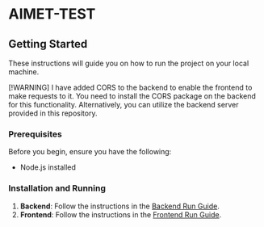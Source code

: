 # AIMET-TEST

## Getting Started

These instructions will guide you on how to run the project on your local machine.

[!WARNING] I have added CORS to the backend to enable the frontend to make requests to it. You need to install the CORS package on the backend for this functionality. Alternatively, you can utilize the backend server provided in this repository.

### Prerequisites

Before you begin, ensure you have the following:

- Node.js installed

### Installation and Running

1. **Backend**: Follow the instructions in the [Backend Run Guide](./technical-test-frontend-mock-server-main/README.md).
2. **Frontend**: Follow the instructions in the [Frontend Run Guide](./technical-test-frontend-main/README.md).
